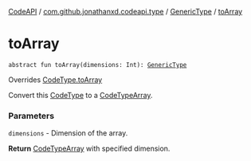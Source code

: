 [CodeAPI](../../index.md) / [com.github.jonathanxd.codeapi.type](../index.md) / [GenericType](index.md) / [toArray](.)

# toArray

`abstract fun toArray(dimensions: Int): `[`GenericType`](index.md)

Overrides [CodeType.toArray](../-code-type/to-array.md)

Convert this [CodeType](../-code-type/index.md) to a [CodeTypeArray](#).

### Parameters

`dimensions` - Dimension of the array.

**Return**
[CodeTypeArray](#) with specified dimension.

